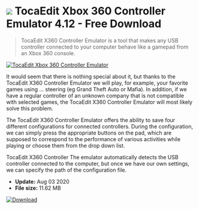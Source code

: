 # ![](https://cdn.softexe.net/static/icon/win.gif) TocaEdit Xbox 360 Controller Emulator 4.12 - Free Download

> TocaEdit X360 Controller Emulator is a tool that makes any USB controller connected to your computer behave like a gamepad from an Xbox 360 console.

[![TocaEdit Xbox 360 Controller Emulator](https://gallery.dpcdn.pl/imgc/Tools/81449/g_-_420x350_1.5_-_xb4b4ffa7-3dad-4a02-a886-f00753f86627.jpg)](https://softexe.net/win/system/control/tocaedit-xbox-360-controller-emulator:pRdge.html)

It would seem that there is nothing special about it, but thanks to the TocaEdit X360 Controller Emulator we will play, for example, your favorite games using ... steering (eg Grand Theft Auto or Mafia). In addition, if we have a regular controller of an unknown company that is not compatible with selected games, the TocaEdit X360 Controller Emulator will most likely solve this problem.
 
 The TocaEdit X360 Controller Emulator offers the ability to save four different configurations for connected controllers. During the configuration, we can simply press the appropriate buttons on the pad, which are supposed to correspond to the performance of various activities while playing or choose them from the drop down list.
 
 TocaEdit X360 Controller The emulator automatically detects the USB controller connected to the computer, but once we have our own settings, we can specify the path of the configuration file.


- **Update:** Aug 03 2020
- **File size:** 11.62 MB

[![Download](https://cdn.softexe.net/static/img/download.png)](https://softexe.net/win/system/control/tocaedit-xbox-360-controller-emulator:pRdge.html)

